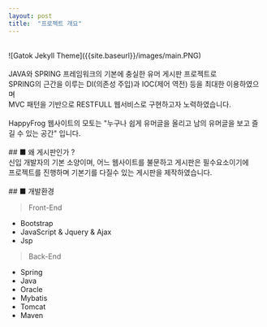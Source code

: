 ```yaml
---
layout: post
title:  "프로젝트 개요"
---
```


<br>
![Gatok Jekyll Theme]({{site.baseurl}}/images/main.PNG)<br>
<br>
JAVA와 SPRING 프레임워크의 기본에 충실한 유머 게시판 프로젝트로<br>
SPRING의 근간을 이루는 DI(의존성 주입)과 IOC(제어 역전) 등을 최대한 이용하였으며<br>
MVC 패턴을 기반으로 RESTFULL 웹서비스로 구현하고자 노력하였습니다.<br><br>
HappyFrog 웹사이트의 모토는 "누구나 쉽게 유머글을 올리고 남의 유머글을 보고 즐길 수 있는 공간" 입니다.
<br>
<br>
## ■ 왜 게시판인가 ?
<br>
신입 개발자의 기본 소양이며, 어느 웹사이트를 불문하고 게시판은 필수요소이기에<br>
프로젝트를 진행하며 기본기를 다질수 있는 게시판을 제작하였습니다.

<br>
<br>
## ■ 개발환경

> Front-End
- Bootstrap
- JavaScript & Jquery & Ajax
- Jsp

> Back-End
- Spring
- Java
- Oracle  
- Mybatis
- Tomcat
- Maven
